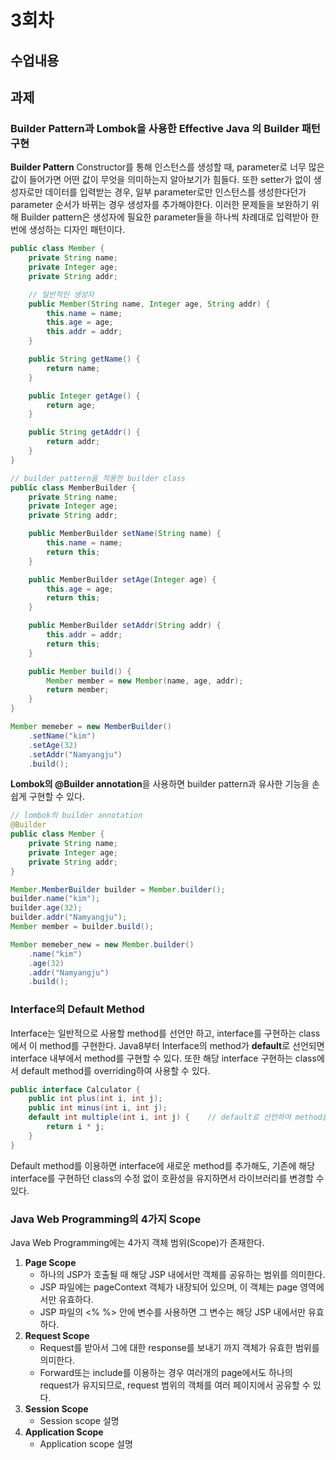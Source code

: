 # 3회차

## 수업내용




## 과제

### Builder Pattern과 Lombok을 사용한 Effective Java 의 Builder 패턴 구현
**Builder Pattern**
Constructor를 통해 인스턴스를 생성할 때, parameter로 너무 많은 값이 들어가면 어떤 값이 무엇을 의미하는지 알아보기가 힘들다.
또한 setter가 없이 생성자로만 데이터를 입력받는 경우, 일부 parameter로만 인스턴스를 생성한다던가 parameter 순서가 바뀌는 경우 생성자를 추가해야한다.
이러한 문제들을 보완하기 위해 Builder pattern은 생성자에 필요한 parameter들을 하나씩 차례대로 입력받아 한번에 생성하는 디자인 패턴이다.
```java
public class Member {
    private String name;
    private Integer age;
    private String addr;

    // 일반적인 생성자
    public Member(String name, Integer age, String addr) {
        this.name = name;
        this.age = age;
        this.addr = addr;
    }

    public String getName() {
        return name;
    }

    public Integer getAge() {
        return age;
    }

    public String getAddr() {
        return addr;
    }
}

// builder pattern을 적용한 builder class
public class MemberBuilder {
    private String name;
    private Integer age;
    private String addr;

    public MemberBuilder setName(String name) {
        this.name = name;
        return this;
    }

    public MemberBuilder setAge(Integer age) {
        this.age = age;
        return this;
    }

    public MemberBuilder setAddr(String addr) {
        this.addr = addr;
        return this;
    }

    public Member build() {
        Member member = new Member(name, age, addr);
        return member;
    }
}

Member memeber = new MemberBuilder()
    .setName("kim")
    .setAge(32)
    .setAddr("Namyangju")
    .build();
```
**Lombok의 @Builder annotation**을 사용하면 builder pattern과 유사한 기능을 손쉽게 구현할 수 있다.
```java
// lombok의 builder annotation
@Builder
public class Member {
    private String name;
    private Integer age;
    private String addr;
}

Member.MemberBuilder builder = Member.builder();
builder.name("kim");
builder.age(32);
builder.addr("Namyangju");
Member member = builder.build();

Member memeber_new = new Member.builder()
    .name("kim")
    .age(32)
    .addr("Namyangju")
    .build();
```

### Interface의 Default Method
Interface는 일반적으로 사용할 method를 선언만 하고, interface를 구현하는 class에서 이 method를 구현한다.
Java8부터 Interface의 method가 **default**로 선언되면 interface 내부에서 method를 구현할 수 있다.
또한 해당 interface 구현하는 class에서 default method를 overriding하여 사용할 수 있다.
```java
public interface Calculator {
    public int plus(int i, int j);
    public int minus(int i, int j);
    default int multiple(int i, int j) {    // default로 선언하여 method를 구현할 수 있다.
        return i * j;
    }
}
```
Default method를 이용하면 interface에 새로운 method를 추가해도, 기존에 해당 interface를 구현하던 class의 수정 없이 호환성을 유지하면서 라이브러리를 변경할 수 있다.

### Java Web Programming의 4가지 Scope
Java Web Programming에는 4가지 객체 범위(Scope)가 존재한다.
1. **Page Scope**
    - 하나의 JSP가 호출될 때 해당 JSP 내에서만 객체를 공유하는 범위를 의미한다.
    - JSP 파일에는 pageContext 객체가 내장되어 있으며, 이 객체는 page 영역에서만 유효하다.
    - JSP 파일의 <% %> 안에 변수를 사용하면 그 변수는 해당 JSP 내에서만 유효하다.
2. **Request Scope**
    - Request를 받아서 그에 대한 response를 보내기 까지 객체가 유효한 범위를 의미한다.
    - Forward또는 include를 이용하는 경우 여러개의 page에서도 하나의 request가 유지되므로, request 범위의 객체를 여러 페이지에서 공유할 수 있다.
3. **Session Scope**
    - Session scope 설명
4. **Application Scope**
    - Application scope 설명
